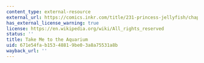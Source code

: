 ```yaml
---
content_type: external-resource
external_url: https://comics.inkr.com/title/231-princess-jellyfish/chapter/7442-chapter-6-take-me-out-to-the-aquarium?progress=0.754
has_external_license_warning: true
license: https://en.wikipedia.org/wiki/All_rights_reserved
status: ''
title: Take Me to the Aquarium
uid: 671e54fa-b153-4881-9be0-3a8a75531a8b
wayback_url: ''
---
```

